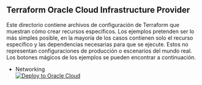 ## Terraform Oracle Cloud Infrastructure Provider

Este directorio contiene archivos de configuración de Terraform que muestran cómo crear recursos específicos. Los ejemplos pretenden ser lo más simples posible, en la mayoría de los casos contienen solo el recurso específico y las dependencias necesarias para que se ejecute. Estos no representan configuraciones de producción o escenarios del mundo real. Los botones mágicos de los ejemplos se pueden encontrar a continuación.


- Networking  
    [![Deploy to Oracle Cloud](https://oci-resourcemanager-plugin.plugins.oci.oraclecloud.com/latest/deploy-to-oracle-cloud.svg)](https://cloud.oracle.com/resourcemanager/stacks/create?zipUrl=https://github.com/jesselca96/LaboratoriosOCI/raw/db95a820f3f7c9e55861b0705370ab0821035c7b/Terraforms/Zips/Networking.zip)
